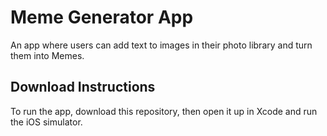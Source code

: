 # Meme Generator App
An app where users can add text to images in their photo library and turn them into Memes.

## Download Instructions
To run the app, download this repository, then open it up in Xcode and run the iOS simulator. 
